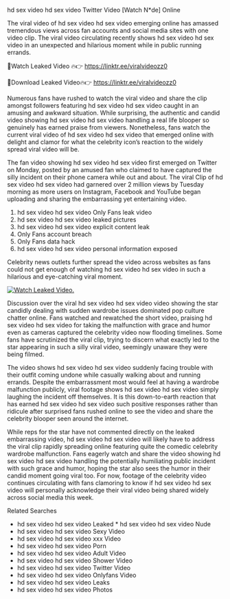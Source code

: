 ﻿hd sex video hd sex video Twitter Video [Watch N*de] Online

The viral video of ﻿hd sex video hd sex video emerging online has amassed tremendous views across fan accounts and social media sites with one video clip. The viral video circulating recently shows ﻿hd sex video hd sex video in an unexpected and hilarious moment while in public running errands. 

🔴Watch Leaked Video 🔥👉  https://linktr.ee/viralvideozz0 

🔴Download Leaked Video🔥👉  https://linktr.ee/viralvideozz0 

Numerous fans have rushed to watch the viral video and share the clip amongst followers featuring ﻿hd sex video hd sex video caught in an amusing and awkward situation. While surprising, the authentic and candid video showing ﻿hd sex video hd sex video handling a real life blooper so genuinely has earned praise from viewers. Nonetheless, fans watch the current viral video of ﻿hd sex video hd sex video that emerged online with delight and clamor for what the celebrity icon’s reaction to the widely spread viral video will be.

The fan video showing ﻿hd sex video hd sex video first emerged on Twitter on Monday, posted by an amused fan who claimed to have captured the silly incident on their phone camera while out and about. The viral Clip of ﻿hd sex video hd sex video had garnered over 2 million views by Tuesday morning as more users on Instagram, Facebook and YouTube began uploading and sharing the embarrassing yet entertaining video. 

1. ﻿hd sex video hd sex video Only Fans leak video
2. ﻿hd sex video hd sex video leaked pictures
3. ﻿hd sex video hd sex video explicit content leak
4. Only Fans account breach
5. Only Fans data hack
6. ﻿hd sex video hd sex video personal information exposed

Celebrity news outlets further spread the video across websites as fans could not get enough of watching ﻿hd sex video hd sex video in such a hilarious and eye-catching viral moment. 

[![Watch Leaked Video.](https://miro.medium.com/v2/resize:fit:828/format:webp/1*cilzJN44JGOrTw9NJCrNHA.gif "Watch Leaked Video")](https://linktr.ee/viralvideozz0)

Discussion over the viral ﻿hd sex video hd sex video video showing the star candidly dealing with sudden wardrobe issues dominated pop culture chatter online. Fans watched and rewatched the short video, praising ﻿hd sex video hd sex video for taking the malfunction with grace and humor even as cameras captured the celebrity video now flooding timelines. Some fans have scrutinized the viral clip, trying to discern what exactly led to the star appearing in such a silly viral video, seemingly unaware they were being filmed.

The video shows ﻿hd sex video hd sex video suddenly facing trouble with their outfit coming undone while casually walking about and running errands. Despite the embarrassment most would feel at having a wardrobe malfunction publicly, viral footage shows ﻿hd sex video hd sex video simply laughing the incident off themselves. It is this down-to-earth reaction that has earned ﻿hd sex video hd sex video such positive responses rather than ridicule after surprised fans rushed online to see the video and share the celebrity blooper seen around the internet.  

While reps for the star have not commented directly on the leaked embarrassing video, ﻿hd sex video hd sex video will likely have to address the viral clip rapidly spreading online featuring quite the comedic celebrity wardrobe malfunction. Fans eagerly watch and share the video showing ﻿hd sex video hd sex video handling the potentially humiliating public incident with such grace and humor, hoping the star also sees the humor in their candid moment going viral too. For now, footage of the celebrity video continues circulating with fans clamoring to know if ﻿hd sex video hd sex video will personally acknowledge their viral video being shared widely across social media this week.

Related Searches
* ﻿hd sex video hd sex video Leaked
﻿* hd sex video hd sex video Nude
* ﻿hd sex video hd sex video Sexy Video
* ﻿hd sex video hd sex video xxx Video
* ﻿hd sex video hd sex video Porn
* ﻿hd sex video hd sex video Adult Video
* ﻿hd sex video hd sex video Shower Video
* ﻿hd sex video hd sex video Twitter Video
* ﻿hd sex video hd sex video Onlyfans Video
* ﻿hd sex video hd sex video Leaks
* ﻿hd sex video hd sex video Photos